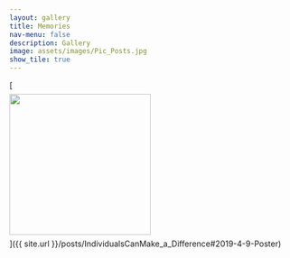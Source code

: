 ```yaml
---
layout: gallery
title: Memories
nav-menu: false
description: Gallery
image: assets/images/Pic_Posts.jpg
show_tile: true
---
```

[<img src="{{ site.url }}/assets/images/Posts/IndividualsCanMakeADifference/2019-4-9-Poster.jpg" style="display: block; margin-right: 7px; margin-top: 7px; margin-bottom: 7px; height: 250px;">]({{ site.url }}/posts/IndividualsCanMake_a_Difference#2019-4-9-Poster)
<br/>
